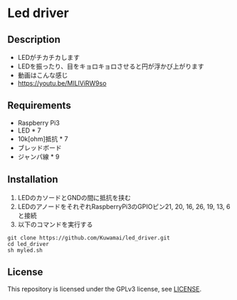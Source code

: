 # Led driver
## Description
* LEDがチカチカします
* LEDを振ったり、目をキョロキョロさせると円が浮かび上がります
* 動画はこんな感じ
 * https://youtu.be/MILlViRW9so
## Requirements
* Raspberry Pi3
* LED * 7
* 10k[ohm]抵抗 * 7
* ブレッドボード
* ジャンパ線 * 9
## Installation
1. LEDのカソードとGNDの間に抵抗を挟む
1. LEDのアノードをそれぞれRaspberryPi3のGPIOピン21, 20, 16, 26, 19, 13, 6と接続
1. 以下のコマンドを実行する
```
git clone https://github.com/Kuwamai/led_driver.git
cd led_driver
sh myled.sh
```
## License
This repository is licensed under the GPLv3 license, see [LICENSE](./LICENSE).
